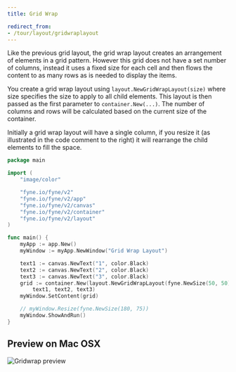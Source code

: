 ```yaml
---
title: Grid Wrap

redirect_from:
- /tour/layout/gridwraplayout
---
```


Like the previous grid layout, the grid wrap layout creates an arrangement
of elements in a grid pattern. However this grid does not have a set
number of columns, instead it uses a fixed size for each cell and
then flows the content to as many rows as is needed to display the items.

You create a grid wrap layout using `layout.NewGridWrapLayout(size)`
where size specifies the size to apply to all child elements.
This layout is then passed as the first parameter to
`container.New(...)`.
The number of columns and rows will be calculated based on the current
size of the container.

Initially a grid wrap layout will have a single column, if you resize it
(as illustrated in the code comment to the right) it will rearrange
the child elements to fill the space.

```go
package main

import (
	"image/color"

	"fyne.io/fyne/v2"
	"fyne.io/fyne/v2/app"
	"fyne.io/fyne/v2/canvas"
	"fyne.io/fyne/v2/container"
	"fyne.io/fyne/v2/layout"
)

func main() {
	myApp := app.New()
	myWindow := myApp.NewWindow("Grid Wrap Layout")

	text1 := canvas.NewText("1", color.Black)
	text2 := canvas.NewText("2", color.Black)
	text3 := canvas.NewText("3", color.Black)
	grid := container.New(layout.NewGridWrapLayout(fyne.NewSize(50, 50)),
		text1, text2, text3)
	myWindow.SetContent(grid)

	// myWindow.Resize(fyne.NewSize(180, 75))
	myWindow.ShowAndRun()
}
```
## Preview on Mac OSX
![Gridwrap preview](https://res.cloudinary.com/denj7z5ec/image/upload/v1666692681/Screenshot_2022-10-25_at_11.11.14_AM_jnscur.png)
